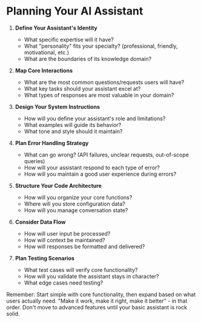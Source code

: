 # Planning Your AI Assistant

1. **Define Your Assistant's Identity**
   - What specific expertise will it have?
   - What "personality" fits your specialty? (professional, friendly, motivational, etc.)
   - What are the boundaries of its knowledge domain?

2. **Map Core Interactions**
   - What are the most common questions/requests users will have?
   - What key tasks should your assistant excel at?
   - What types of responses are most valuable in your domain?

3. **Design Your System Instructions**
   - How will you define your assistant's role and limitations?
   - What examples will guide its behavior?
   - What tone and style should it maintain?

4. **Plan Error Handling Strategy**
   - What can go wrong? (API failures, unclear requests, out-of-scope queries)
   - How will your assistant respond to each type of error?
   - How will you maintain a good user experience during errors?

5. **Structure Your Code Architecture**
   - How will you organize your core functions?
   - Where will you store configuration data?
   - How will you manage conversation state?

6. **Consider Data Flow**
   - How will user input be processed?
   - How will context be maintained?
   - How will responses be formatted and delivered?

7. **Plan Testing Scenarios**
   - What test cases will verify core functionality?
   - How will you validate the assistant stays in character?
   - What edge cases need testing?

Remember: Start simple with core functionality, then expand based on what users actually need. "Make it work, make it right, make it better" - in that order. Don't move to advanced features until your basic assistant is rock solid.